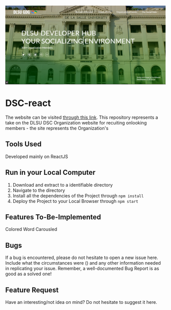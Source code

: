 ![Landing Page](./github-resources/landingpage.png)
# DSC-react
The website can be visited [through this link](https://programmernammer.github.io/DSC-react/). This repository represents a take on the DLSU DSC Organization website for recuiting onlooking members - the site represents the Organization's 

## Tools Used
Developed mainly on ReactJS

## Run in your Local Computer
1. Download and extract to a identifiable directory
2. Navigate to the directory
3. Install all the dependencies of the Project through `npm install`
4. Deploy the Project to your Local Browser through `npm start`

## Features To-Be-Implemented
Colored Word Carousled

## Bugs
If a bug is encountered, please do not hesitate to open a new issue here. Include what the circumstances were () and any other information needed in replicating your issue. Remember, a well-documented Bug Report is as good as a solved one! 

## Feature Request
Have an interesting/not idea on mind? Do not hesitate to suggest it here.
